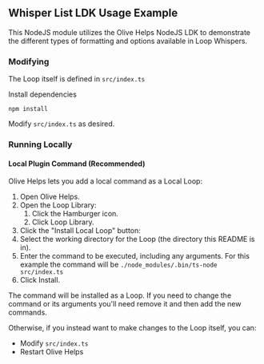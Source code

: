 ## Whisper List LDK Usage Example
This NodeJS module utilizes the Olive Helps NodeJS LDK to demonstrate the different types of formatting and options available in Loop Whispers.

### Modifying
The Loop itself is defined in `src/index.ts`

Install dependencies
```shell
npm install
```

Modify `src/index.ts` as desired.

### Running Locally

#### Local Plugin Command (Recommended)

Olive Helps lets you add a local command as a Local Loop:

1. Open Olive Helps.
2. Open the Loop Library:
   1. Click the Hamburger icon.
   2. Click Loop Library.
3. Click the "Install Local Loop" button:
4. Select the working directory for the Loop (the directory this README is in).
5. Enter the command to be executed, including any arguments. For this example the command will be `./node_modules/.bin/ts-node src/index.ts`
6. Click Install.

The command will be installed as a Loop. If you need to change the command or its arguments you'll need remove it and then add the new commands.

Otherwise, if you instead want to make changes to the Loop itself, you can:
- Modify `src/index.ts`
- Restart Olive Helps
